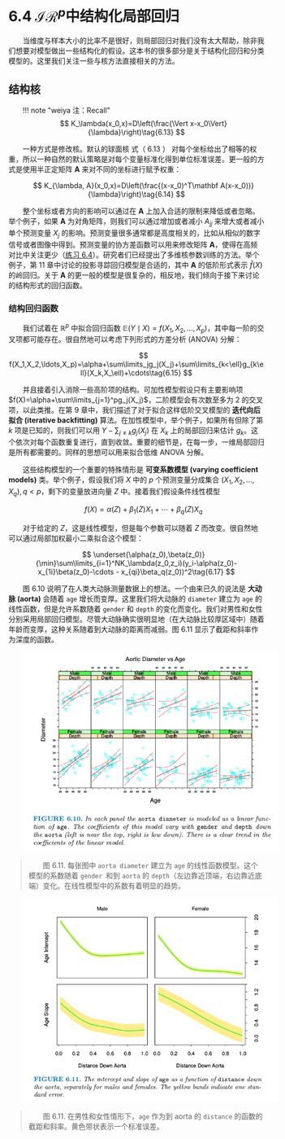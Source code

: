 # 6.4 $\mathcal{IR}^p$中结构化局部回归

<style>p{text-indent:2em;2}</style>

<style>p{text-indent:2em;2}</style>

当维度与样本大小的比率不是很好，则局部回归对我们没有太大帮助，除非我们想要对模型做出一些结构化的假设。这本书的很多部分是关于结构化回归和分类模型的。这里我们关注一些与核方法直接相关的方法。

## 结构核

!!! note "weiya 注：Recall"
    $$
    K_\lambda(x_0,x)=D\left(\frac{\Vert x-x_0\Vert}{\lambda}\right)\tag{6.13}
    $$

一种方式是修改核。默认的球面核 式（ 6.13 ） 对每个坐标给出了相等的权重，所以一种自然的默认策略是对每个变量标准化得到单位标准误差。更一般的方式是使用半正定矩阵 $\mathbf A$ 来对不同的坐标进行赋予权重：

$$
K_{\lambda, A}(x_0,x)=D\left(\frac{(x-x_0)^T\mathbf A(x-x_0))}{\lambda}\right)\tag{6.14}
$$

整个坐标或者方向的影响可以通过在 $\mathbf A$ 上加入合适的限制来降低或者忽略。举个例子，如果 $\mathbf A$ 为对角矩阵，则我们可以通过增加或者减小 $A_{jj}$ 来增大或者减小单个预测变量 $X_j$ 的影响。预测变量很多通常都是高度相关的，比如从相似的数字信号或者图像中得到。预测变量的协方差函数可以用来修改矩阵 $\mathbf A$，使得在高频对比中关注更少（[练习 6.4](https://github.com/szcf-weiya/ESL-CN/issues/196)）。研究者们已经提出了多维核参数训练的方法。举个例子，第 11 章中讨论的投影寻踪回归模型是合适的，其中 $\mathbf A$ 的低阶形式表示 $\hat f(X)$ 的岭回归。关于 $\mathbf A$ 的更一般的模型是很复杂的，相反地，我们倾向于接下来讨论的结构形式的回归函数。

### 结构回归函数

我们试着在 $\mathbb{R}^p$ 中拟合回归函数 $\mathbb{E}(Y\mid X)=f(X_1,X_2,\ldots,X_p)$，其中每一阶的交叉项都可能存在。很自然地可以考虑下列形式的方差分析 (ANOVA) 分解：

$$
f(X_1,X_2,\ldots,X_p)=\alpha+\sum\limits_jg_j(X_j)+\sum\limits_{k<\ell}g_{k\ell}(X_k,X_\ell)+\cdots\tag{6.15}
$$

并且接着引入消除一些高阶项的结构。可加性模型假设只有主要影响项 $f(X)=\alpha+\sum\limits_{j=1}^pg_j(X_j)$，二阶模型会有次数至多为 2 的交叉项，以此类推。在第 9 章中，我们描述了对于拟合这样低阶交叉模型的 **迭代向后拟合 (iterative backfitting)** 算法。在加性模型中，举个例子，如果所有但除了第 $k$ 项是已知的，则我们可以用 $Y-\sum_{j\neq k}g_j(X_j)$ 在 $X_k$ 上的局部回归来估计 $g_k$。这个依次对每个函数重复进行，直到收敛。重要的细节是，在每一步，一维局部回归是所有都需要的。同样的思想可以用来拟合低维 ANOVA 分解。

这些结构模型的一个重要的特殊情形是 **可变系数模型 (varying coefficient models)** 类。举个例子，假设我们将 $X$ 中的 $p$ 个预测变量分成集合 $(X_1,X_2,\ldots,X_q),q < p$，剩下的变量放进向量 $Z$ 中。接着我们假设条件线性模型

$$
f(X)=\alpha(Z)+\beta_1(Z)X_1+\cdots+\beta_q(Z)X_q\tag{6.16}
$$

对于给定的 $Z$，这是线性模型，但是每个参数可以随着 $Z$ 而改变。很自然地可以通过局部加权最小二乘拟合这个模型：

$$
\underset{\alpha(z_0),\beta(z_0)}{\min}\sum\limits_{i=1}^NK_\lambda(z_0,z_i)(y_i-\alpha(z_0)-x_{1i}\beta(z_0)-\cdots - x_{qi}\beta_q(z_0))^2\tag{6.17}
$$

图 6.10 说明了在人类大动脉测量数据上的想法。一个由来已久的说法是 **大动脉 (aorta)** 会随着 `age` 增长而变厚。这里我们将大动脉的 `diameter` 建立为 `age` 的线性函数，但是允许系数随着 `gender` 和 `depth` 的变化而变化。我们对男性和女性分别采用局部回归模型。尽管大动脉确实很明显地（在大动脉比较厚区域中）随着年龄而变厚，这种关系随着到大动脉的距离而减弱。图 6.11 显示了截距和斜率作为深度的函数。

![](../img/06/fig6.10.png)

> 图 6.11. 每张图中 `aorta diameter` 建立为 `age` 的线性函数模型。这个模型的系数随着 `gender `和到 `aorta` 的 `depth`（左边靠近顶端，右边靠近底端）变化。在线性模型中的系数有着明显的趋势。

![](../img/06/fig6.11.png)

> 图 6.11. 在男性和女性情形下，`age` 作为到 aorta 的 `distance` 的函数的截距和斜率。黄色带状表示一个标准误差。
